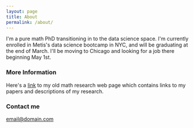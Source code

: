 ```yaml
---
layout: page
title: About
permalink: /about/
---
```


I'm a pure math PhD transitioning in to the data science space. I'm currently enrolled in Metis's data science bootcamp in NYC, and will be graduating at the end of March. I'll be moving to Chicago and looking for a job there beginning May 1st.

### More Information

Here's a [link](http://homepages.math.uic.edu/~cantrell/) to my old math research web page which contains links to my papers and descriptions of my research.

### Contact me

[email@domain.com](michaelaaroncantrell@gmail.com)

